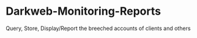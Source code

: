 # Darkweb-Monitoring-Reports
Query, Store, Display/Report the breeched accounts of clients and others
